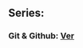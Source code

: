 ## Series:

### Git & Github: [Ver](https://www.youtube.com/playlist?list=PLU1XCOzv_LlsQvfrFyFZnbhTyk0likqm0)
